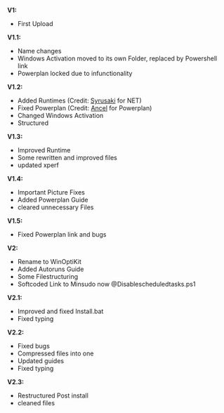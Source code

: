 **V1:** 
- First Upload

**V1.1:**
- Name changes
- Windows Activation moved to its own Folder, replaced by Powershell link
- Powerplan locked due to infunctionality

**V1.2:**
- Added Runtimes (Credit: [Syrusaki](https://github.com/Syrusaki) for NET)
- Fixed Powerplan (Credit: [Ancel](https://github.com/ancel1x) for Powerplan)
- Changed Windows Activation
- Structured

**V1.3:**
- Improved Runtime
- Some rewritten and improved files
- updated xperf

**V1.4:**
- Important Picture Fixes
- Added Powerplan Guide
- cleared unnecessary Files

**V1.5:**
- Fixed Powerplan link and bugs

**V2:**
- Rename to WinOptiKit
- Added Autoruns Guide
- Some Filestructuring
- Softcoded Link to Minsudo now @Disablescheduledtasks.ps1

**V2.1:**
- Improved and fixed Install.bat
- Fixed typing

**V2.2:**
- Fixed bugs
- Compressed files into one
- Updated guides
- Fixed typing

**V2.3:**
- Restructured Post install
- cleaned files

